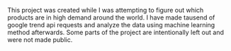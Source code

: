

This project was created while I was attempting to figure out which products are in high demand around the world. 
I have made tausend of google trend api requests and analyze the data using machine learning method afterwards. 
Some parts of the project are intentionally left out and were not made public. 

